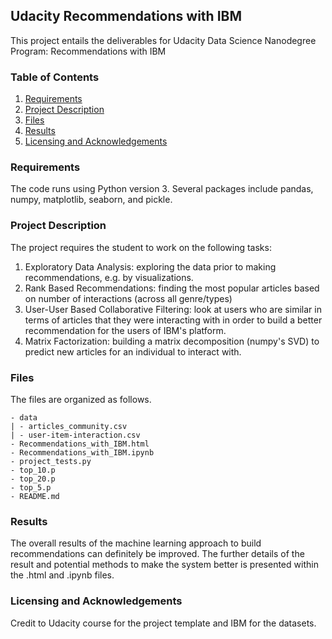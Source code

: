 ## Udacity Recommendations with IBM

This project entails the deliverables for Udacity Data Science Nanodegree Program: Recommendations with IBM

### Table of Contents

1. [Requirements](#requirements)
2. [Project Description](#description)
3. [Files](#files)
4. [Results](#results)
5. [Licensing and Acknowledgements](#licensing)

### Requirements<a name="requirements"></a>

The code runs using Python version 3. Several packages include pandas, numpy, matplotlib, seaborn, and pickle. 

### Project Description<a name="description"></a>

The project requires the student to work on the following tasks:

1. Exploratory Data Analysis: exploring the data prior to making recommendations, e.g. by visualizations.
2. Rank Based Recommendations: finding the most popular articles based on number of interactions (across all genre/types)
3. User-User Based Collaborative Filtering: look at users who are similar in terms of articles that they were interacting with in order to build a better recommendation for the users of IBM's platform.
4. Matrix Factorization: building a matrix decomposition (numpy's SVD) to predict new articles for an individual to interact with. 

### Files<a name="files"></a>

The files are organized as follows.
```
- data
| - articles_community.csv
| - user-item-interaction.csv  
- Recommendations_with_IBM.html 
- Recommendations_with_IBM.ipynb
- project_tests.py
- top_10.p
- top_20.p
- top_5.p
- README.md
```

### Results<a name="results"></a>

The overall results of the machine learning approach to build recommendations can definitely be improved. The further details of the result and potential methods to make the system better is presented within the .html and .ipynb files.

### Licensing and Acknowledgements<a name="licensing"></a>

Credit to Udacity course for the project template and IBM for the datasets.

